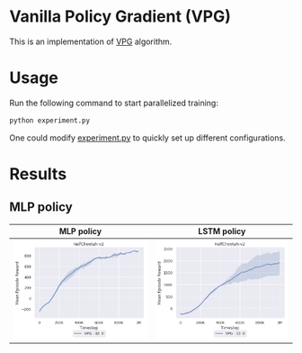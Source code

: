 # Vanilla Policy Gradient (VPG)

This is an implementation of [VPG](http://rll.berkeley.edu/deeprlcoursesp17/docs/lec2.pdf) algorithm. 

# Usage

Run the following command to start parallelized training:

```bash
python experiment.py
```

One could modify [experiment.py](./experiment.py) to quickly set up different configurations. 

# Results

## MLP policy
MLP policy | LSTM policy
 --- | --- 
<img src='data/result.png' width='100%'> | <img src='data/lstm_result.png' width='100%'>
